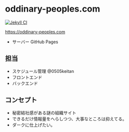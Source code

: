 # oddinary-peoples.com
[![Jekyll CI](https://github.com/oddinary-peoples/oddinary-peoples.com/actions/workflows/jekyll.yml/badge.svg)](https://github.com/oddinary-peoples/oddinary-peoples.com/actions/workflows/jekyll.yml)

https://oddinary-peoples.com

- サーバー GitHub Pages 

## 担当
- スケジュール管理 @0505keitan
- フロントエンド 
- バックエンド 

## コンセプト

- 秘密結社感がある謎の組織サイト
- できるだけ情報量をへらしつつ、大事なところは抑えてる。
- ダークに仕上げたい。

